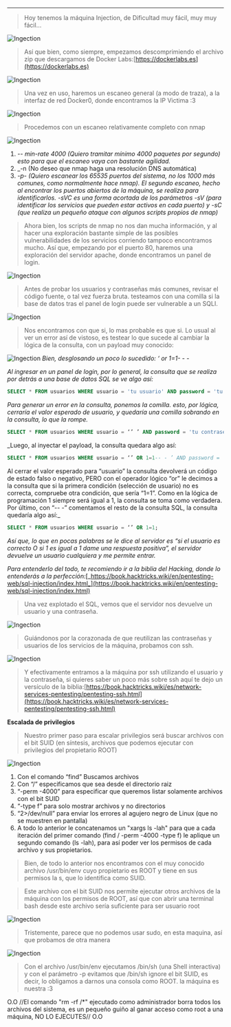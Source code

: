 
-------------
>Hoy tenemos la máquina Injection, de Dificultad muy fácil, muy muy fácil…

![Ingection](/Attachments/Ingection.png)

>Así que bien, como siempre, empezamos descomprimiendo el archivo zip que descargamos de Docker Labs:[https://dockerlabs.es](https://dockerlabs.es)

![Ingection](/Attachments/Ingection%201.png)

>Una vez en uso, haremos un escaneo general (a modo de traza), a la interfaz de red Docker0, donde encontramos la IP Victima :3

![Ingection](/Attachments/Ingection%202.png)

>Procedemos con un escaneo relativamente completo con nmap

![Ingection](/Attachments/Ingection%203.png)
1. _-- min-rate 4000 (Quiero tramitar mínimo 4000 paquetes por segundo) esto para que el escaneo vaya con bastante agilidad._
2. _-n (No deseo que nmap haga una resolución DNS automática)
3. _-p- (Quiero escanear los 65535 puertos del sistema, no los 1000 más comunes, como normalmente hace nmap)._
_El segundo escaneo, hecho al encontrar los puertos abiertos de la máquina, se realiza para identificarlos. -sVC es una forma acortada de los parámetros -sV (para identificar los servicios que pueden estar activos en cada puerto) y -sC (que realiza un pequeño ataque con algunos scripts propios de nmap)_

>Ahora bien, los scripts de nmap no nos dan mucha información, y al hacer una exploración bastante simple de las posibles vulnerabilidades de los servicios corriendo tampoco encontramos mucho. Así que, empezando por el puerto 80, haremos una exploración del servidor apache, donde encontramos un panel de login.

![Ingection](/Attachments/Ingection%204.png)

>Antes de probar los usuarios y contraseñas más comunes, revisar el código fuente, o tal vez fuerza bruta. testeamos con una comilla si la base de datos tras el panel de login puede ser vulnerable a un SQLI.

![Ingection](/Attachments/Ingection%205.png)

>Nos encontramos con que si, lo mas probable es que si. Lo usual al ver un error así de vistoso, es testear lo que sucede al cambiar la lógica de la consulta, con un payload muy conocido:

![Ingection](/Attachments/Ingection%206.png)
_Bien, desglosando un poco lo sucedido: ‘ or 1=1- - -_

_Al ingresar en un panel de login, por lo general, la consulta que se realiza por detrás a una base de datos SQL se ve algo así:_

```sql
SELECT * FROM usuarios WHERE usuario = 'tu usuario' AND password = 'tu contraseña';
```
_Para generar un error en la consulta, ponemos la comilla. esto, por lógica, cerraría el valor esperado de usuario, y quedaría una comilla sobrando en la consulta, lo que la rompe._
```sql
SELECT * FROM usuarios WHERE usuario = ‘’ ’ AND password = 'tu contraseña';
```
_Luego, al inyectar el payload, la consulta quedara algo así:
```sql
SELECT * FROM usuarios WHERE usuario = ‘’ OR 1=1-- - ’ AND password = 'tu contraseña';
```
Al cerrar el valor esperado para “usuario” la consulta devolverá un código de estado falso o negativo, PERO con el operador lógico “or” le decimos a la consulta que si la primera condición (selección de usuario) no es correcta, compruebe otra condición, que sería “1=1”. Como en la lógica de programación 1 siempre será igual a 1, la consulta se toma como verdadera. Por último, con “-- -” comentamos el resto de la consulta SQL, la consulta quedaría algo así:_
```sql
SELECT * FROM usuarios WHERE usuario = ‘’ OR 1=1;
```

_Así que, lo que en pocas palabras se le dice al servidor es “si el usuario es correcto O si 1 es igual a 1 dame una respuesta positiva”, el servidor devuelve un usuario cualquiera y me permite entrar._

_Para entenderlo del todo, te recomiendo ir a la biblia del Hacking, donde lo entenderás a la perfección:_[_https://book.hacktricks.wiki/en/pentesting-web/sql-injection/index.html_](https://book.hacktricks.wiki/en/pentesting-web/sql-injection/index.html)

>Una vez explotado el SQL, vemos que el servidor nos devuelve un usuario y una contraseña.

![Ingection](/Attachments/Ingection%207.png)

>Guiándonos por la corazonada de que reutilizan las contraseñas y usuarios de los servicios de la máquina, probamos con ssh.

![Ingection](/Attachments/Ingection%208.png)

>Y efectivamente entramos a la máquina por ssh utilizando el usuario y la contraseña, si quieres saber un poco más sobre ssh aquí te dejo un versículo de la biblia:[https://book.hacktricks.wiki/es/network-services-pentesting/pentesting-ssh.html](https://book.hacktricks.wiki/es/network-services-pentesting/pentesting-ssh.html)

**Escalada de privilegios**

>Nuestro primer paso para escalar privilegios será buscar archivos con el bit SUID (en síntesis, archivos que podemos ejecutar con privilegios del propietario ROOT)

![Ingection](/Attachments/Ingection%209.png)
1. Con el comando “find” Buscamos archivos
2. Con “/” especificamos que sea desde el directorio raiz 
3. “-perm -4000” para especificar que queremos listar solamente archivos con el bit SUID
4. “-type f” para solo mostrar archivos y no directorios 
5. “2>/dev/null” para enviar los errores al agujero negro de Linux (que no se muestren en pantalla)
6. A todo lo anterior le concatenamos un "xargs ls -lah" para que a cada iteración del primer comando (find / -perm -4000 -type f) le aplique un segundo comando (ls -lah), para así poder ver los permisos de cada archivo y sus propietarios.

>Bien, de todo lo anterior nos encontramos con el muy conocido archivo /usr/bin/env cuyo propietario es ROOT y tiene en sus permisos la s, que lo identifica como SUID.

>Este archivo con el bit SUID nos permite ejecutar otros archivos de la máquina con los permisos de ROOT, así que con abrir una terminal bash desde este archivo sería suficiente para ser usuario root

![Ingection](/Attachments/Ingection%2010.png)

>Tristemente, parece que no podemos usar sudo, en esta maquina, así que probamos de otra manera

![Ingection](/Attachments/Ingection%2011.png)

>Con el archivo /usr/bin/env ejecutamos /bin/sh (una Shell interactiva) y con el parámetro -p evitamos que /bin/sh ignore el bit SUID, es decir, lo obligamos a darnos una consola como ROOT. la máquina es nuestra :3

O.O   //El comando "rm -rf /*" ejecutado como administrador borra todos los archivos del sistema, es un pequeño guiño al ganar acceso como root a una máquina, NO LO EJECUTES//   O.O
